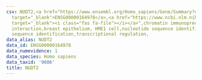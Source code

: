 ```yaml
---
csv: NUDT2,<a href="https://www.ensembl.org/Homo_sapiens/Gene/Summary?db=core;g=ENSG00000164978"
  target="_blank">ENSG00000164978</a>,<a href="https://www.ncbi.nlm.nih.gov/pubmed/22863008"
  target="_blank"><i class="fas fa-file"></i></a>",chromatin immunoprecipitation assay,direct
  interaction,breast epithelium, HME1 cell,nucleotide sequence identification,nucleotide
  sequence identification,transcriptional regulation,
data_alias: NUDT2
data_id: ENSG00000164978
data_numevidence: 1
data_species: Homo sapiens
data_taxid: '9606'
title: NUDT2
---
```

